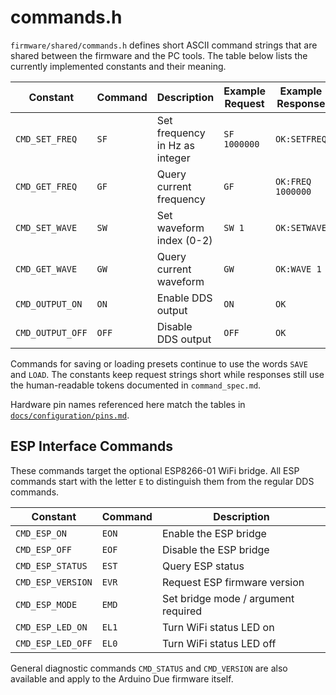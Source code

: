 # commands.h

`firmware/shared/commands.h` defines short ASCII command strings that are shared
between the firmware and the PC tools. The table below lists the currently
implemented constants and their meaning.

| Constant | Command | Description | Example Request | Example Response |
| --- | --- | --- | --- | --- |
| `CMD_SET_FREQ` | `SF` | Set frequency in Hz as integer | `SF 1000000` | `OK:SETFREQ` |
| `CMD_GET_FREQ` | `GF` | Query current frequency | `GF` | `OK:FREQ 1000000` |
| `CMD_SET_WAVE` | `SW` | Set waveform index (0-2) | `SW 1` | `OK:SETWAVE` |
| `CMD_GET_WAVE` | `GW` | Query current waveform | `GW` | `OK:WAVE 1` |
| `CMD_OUTPUT_ON` | `ON` | Enable DDS output | `ON` | `OK` |
| `CMD_OUTPUT_OFF` | `OFF` | Disable DDS output | `OFF` | `OK` |

Commands for saving or loading presets continue to use the words `SAVE` and
`LOAD`. The constants keep request strings short while responses still use the
human-readable tokens documented in `command_spec.md`.

Hardware pin names referenced here match the tables in
[`docs/configuration/pins.md`](../configuration/pins.md).

## ESP Interface Commands

These commands target the optional ESP8266-01 WiFi bridge. All ESP commands
start with the letter `E` to distinguish them from the regular DDS commands.

| Constant | Command | Description |
| --- | --- | --- |
| `CMD_ESP_ON` | `EON` | Enable the ESP bridge |
| `CMD_ESP_OFF` | `EOF` | Disable the ESP bridge |
| `CMD_ESP_STATUS` | `EST` | Query ESP status |
| `CMD_ESP_VERSION` | `EVR` | Request ESP firmware version |
| `CMD_ESP_MODE` | `EMD` | Set bridge mode / argument required |
| `CMD_ESP_LED_ON` | `EL1` | Turn WiFi status LED on |
| `CMD_ESP_LED_OFF` | `EL0` | Turn WiFi status LED off |

General diagnostic commands `CMD_STATUS` and `CMD_VERSION` are also available
and apply to the Arduino Due firmware itself.
